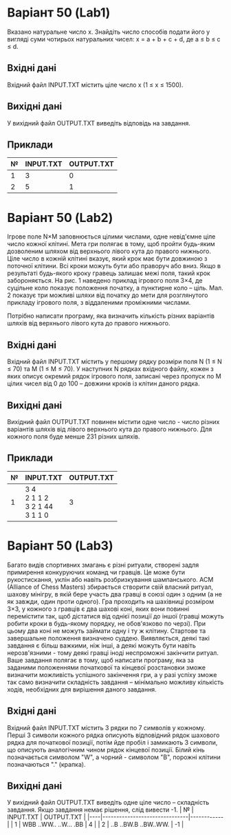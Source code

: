 # Варіант 50 (Lab1)
Вказано натуральне число x. Знайдіть число способів подати його у вигляді суми чотирьох натуральних чисел: x = a + b + c + d, де a ≤ b ≤ c ≤ d.
## Вхідні дані
Вхідний файл INPUT.TXT містить ціле число x (1 ≤ x ≤ 1500).
## Вихідні дані
У вихідний файл OUTPUT.TXT виведіть відповідь на завдання.
## Приклади
| №  | INPUT.TXT                     | OUTPUT.TXT |
|----|-------------------------------|------------|
| 1  | 3                             | 0          |
| 2  | 5                             | 1          |


# Варіант 50 (Lab2)
Ігрове поле N×M заповнюється цілими числами, одне невід'ємне ціле число кожної клітині. Мета гри полягає в тому, щоб пройти будь-яким дозволеним шляхом від верхнього лівого кута до правого нижнього. Ціле число в кожній клітині вказує, який крок має бути довжиною з поточної клітини. Всі кроки можуть бути або праворуч або вниз. Якщо в результаті будь-якого кроку гравець залишає межі поля, такий крок забороняється.
На рис. 1 наведено приклад ігрового поля 3×4, де суцільне коло показує положення початку, а пунктирне коло – ціль. Мал. 2 показує три можливі шляхи від початку до мети для розглянутого прикладу ігрового поля, з віддаленими проміжними числами.
 
Потрібно написати програму, яка визначить кількість різних варіантів шляхів від верхнього лівого кута до правого нижнього.

## Вхідні дані
Вхідний файл INPUT.TXT містить у першому рядку розміри поля N (1 ≤ N ≤ 70) та M (1 ≤ M ≤ 70). У наступних N рядках вхідного файлу, кожен з яких описує окремий рядок ігрового поля, записані через пропуск по M цілих чисел від 0 до 100 – довжини кроків із клітин даного рядка.
## Вихідні дані
Вихідний файл OUTPUT.TXT повинен містити одне число - число різних варіантів шляхів від лівого верхнього кута до правого нижнього. Для кожного поля буде менше 231 різних шляхів.
## Приклади
| №  | INPUT.TXT                                   | OUTPUT.TXT |
|----|---------------------------------------------|------------|
| 1  | 3 4 <br> 2 1 1 2 <br> 3 2 1 44 <br> 3 1 1 0 | 3          |


# Варіант 50 (Lab3)
Багато видів спортивних змагань є різні ритуали, створені задля примирення конкуруючих команд чи гравців. Це може бути рукостискання, уклін або навіть розбризкування шампанського. ACM (Alliance of Chess Masters) збирається створити свій власний ритуал, шахову мінігру, в якій бере участь два гравці в союзі один з одним (а не як завжди, один проти одного). Гра проходить на шахівниці розміром 3×3, у кожного з гравців є два шахові коні, яких вони повинні перемістити так, щоб дістатися від однієї позиції до іншої (гравці можуть робити кроки в будь-якому порядку, не обов'язково по черзі). При цьому два коні не можуть займати одну і ту ж клітину.
Стартове та завершальне положення визначено суддею. Виявляється, деякі такі завдання є більш важкими, ніж інші, а деякі можуть бути навіть нерозв'язними - тому деякі гравці іноді неспроможні закінчити ритуал. Ваше завдання полягає в тому, щоб написати програму, яка за заданими положеннями початкової та кінцевої розстановки зможе визначити можливість успішного закінчення гри, а у разі успіху зможе так само визначити складність завдання – мінімально можливу кількість ходів, необхідних для вирішення даного завдання.
## Вхідні дані
Вхідний файл INPUT.TXT містить 3 рядки по 7 символів у кожному. Перші 3 символи кожного рядка описують відповідний рядок шахового рядка для початкової позиції, потім йде пробіл і замикають 3 символи, що описують аналогічним чином рядок кінцевої позиції. Білий кінь позначається символом "W", а чорний - символом "B", порожні клітини позначаються "." (крапка).
## Вихідні дані
У вихідний файл OUTPUT.TXT виведіть одне ціле число – складність завдання. Якщо завдання немає рішення, слід вивести -1.
| №  | INPUT.TXT                     | OUTPUT.TXT |
|----|-------------------------------|------------|
| 1  | WBB ..WW.. ..W... .BB         | 4          |
| 2  | ..B ..BW.B ..BW..WW.          | -1         |
